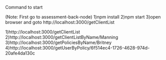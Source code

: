 Command to start

(Note: First go to assessment-back-node)
1)npm install
2)npm start
3)open browser and goto http://localhost:3000/getClientList

1)http://localhost:3000/getClientList
2)http://localhost:3000/getClientListByName/Manning
3)http://localhost:3000/getPoliciesByName/Britney
4)http://localhost:3000/getUserByPolicy/6f514ec4-1726-4628-974d-20afe4da130c
